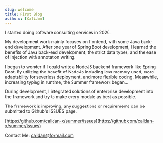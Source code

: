 ```yaml
---
slug: welcome
title: First Blog
authors: [Calidan]
---
```



I started doing software consulting services in 2020.  
 
My development work mainly focuses on frontend, with some Java back-end development. After one year of Spring Boot development, I learned the benefits of Java back-end development, the strict data types, and the ease of injection with annotation writing.  
 
I began to wonder if I could write a NodeJS backend framework like Spring Boot. By utilizing the benefit of NodeJs including less memory used, more adaptability for severless deployment, and more flexible coding. Meanwhile, increasing typing in runtime, the Summer framework began...
 
During development, I integrated solutions of enterprise development into the framework and try to make every module as best as possible.
 
The framework is improving, any suggestions or requirements can be submitted to Github's ISSUES page.

[https://github.com/calidan-x/summer/issues](https://github.com/calidan-x/summer/issues)

Contact Me: calidan@foxmail.com



